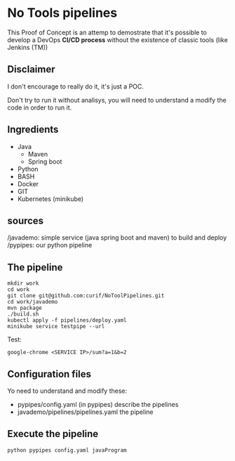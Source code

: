 # No Tools pipelines

This Proof of Concept is an attemp to demostrate that it's possible to develop a DevOps **CI/CD process** without the existence of classic tools (like Jenkins (TM))

## Disclaimer

I don't encourage to really do it, it's just a POC.

Don't try to run it without analisys, you will need to understand a modify the code in order to run it.

## Ingredients
* Java
  * Maven
  * Spring boot
* Python
* BASH
* Docker
* GIT
* Kubernetes (minikube)

## sources

/javademo: simple service (java spring boot and maven) to build and deploy
/pypipes: our python pipeline

## The pipeline

    mkdir work
    cd work
    git clone git@github.com:curif/NoToolPipelines.git
    cd work/javademo
    mvn package
    ./build.sh 
    kubectl apply -f pipelines/deploy.yaml 
    minikube service testpipe --url

Test:

    google-chrome <SERVICE IP>/sum?a=1&b=2
    
## Configuration files

Yo need to understand and modify these:

* pypipes/config.yaml (in pypipes) describe the pipelines
* javademo/pipelines/pipelines.yaml the pipeline

## Execute the pipeline

    python pypipes config.yaml javaProgram
